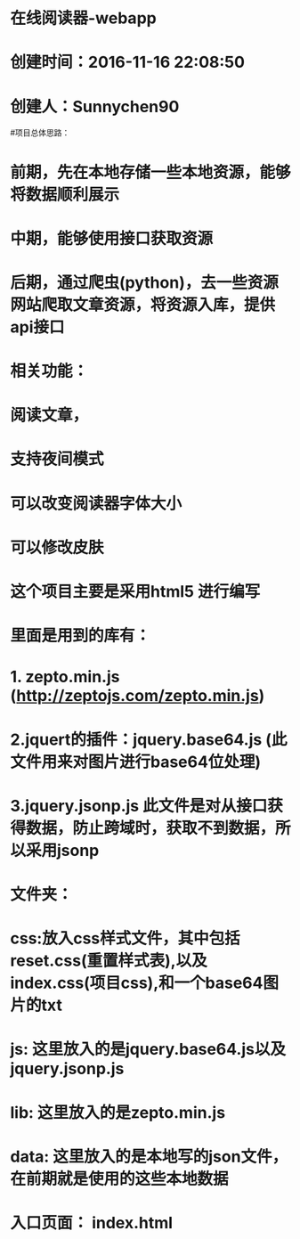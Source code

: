 # 在线阅读器-webapp
#
# 创建时间：2016-11-16 22:08:50
#
# 创建人：Sunnychen90

#项目总体思路：
#   
#   前期，先在本地存储一些本地资源，能够将数据顺利展示
#   
#   中期，能够使用接口获取资源
#   
#   后期，通过爬虫(python)，去一些资源网站爬取文章资源，将资源入库，提供api接口

#   相关功能：
#
#          阅读文章，
#          支持夜间模式
#          可以改变阅读器字体大小
#          可以修改皮肤
#
#
#
#  这个项目主要是采用html5 进行编写
#  里面是用到的库有：
#               1. zepto.min.js (http://zeptojs.com/zepto.min.js)
#    			2.jquert的插件：jquery.base64.js (此文件用来对图片进行base64位处理)
#               3.jquery.jsonp.js 此文件是对从接口获得数据，防止跨域时，获取不到数据，所以采用jsonp		
#
#
#  文件夹：
#       css:放入css样式文件，其中包括reset.css(重置样式表),以及index.css(项目css),和一个base64图片的txt
#
#       js: 这里放入的是jquery.base64.js以及jquery.jsonp.js
#
#       lib: 这里放入的是zepto.min.js
#
#       data: 这里放入的是本地写的json文件，在前期就是使用的这些本地数据
#
#       入口页面： index.html
#
